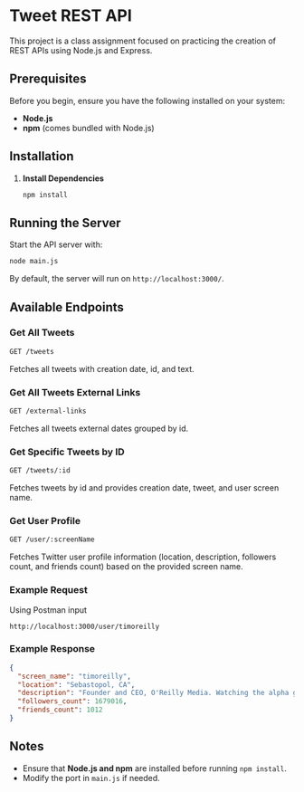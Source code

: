 # Tweet REST API

This project is a class assignment focused on practicing the creation of REST APIs using Node.js and Express.

## Prerequisites

Before you begin, ensure you have the following installed on your system:
- **Node.js**
- **npm** (comes bundled with Node.js)

## Installation

1. **Install Dependencies**
   ```sh
   npm install
   ```

## Running the Server

Start the API server with:
   ```sh
   node main.js
   ```

By default, the server will run on `http://localhost:3000/`.

## Available Endpoints

### Get All Tweets
   ```sh
   GET /tweets
   ```
   Fetches all tweets with creation date, id, and text.
   
### Get All Tweets External Links
   ```sh
   GET /external-links
   ```
   Fetches all tweets external dates grouped by id.

### Get Specific Tweets by ID
   ```sh
   GET /tweets/:id
   ```
   Fetches tweets by id and provides creation date, tweet, and user screen name.

### Get User Profile
   ```sh
   GET /user/:screenName
   ```
   Fetches Twitter user profile information (location, description, followers count, and friends count) based on the provided screen name.

### Example Request
   Using Postman input
   ```
   http://localhost:3000/user/timoreilly
   ```

### Example Response
   ```json
   {
     "screen_name": "timoreilly",
     "location": "Sebastopol, CA",
     "description": "Founder and CEO, O'Reilly Media. Watching the alpha geeks, sharing their stories, helping the future unfold.",
     "followers_count": 1679016,
     "friends_count": 1012
   }
   ```

## Notes
- Ensure that **Node.js and npm** are installed before running `npm install`.
- Modify the port in `main.js` if needed.

